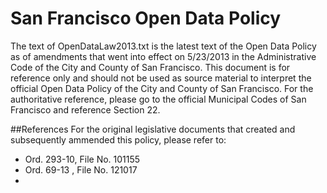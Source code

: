 San Francisco Open Data Policy
===================================
The text of OpenDataLaw2013.txt is the latest text of the Open Data Policy as of amendments that went into effect on 5/23/2013 in the Administrative Code of the City and County of San Francisco.  This document is for reference only and should not be used as source material to interpret the official Open Data Policy of the City and County of San Francisco.  For the authoritative reference, please go to the official Municipal Codes of San Francisco and reference Section 22.

##References
For the original legislative documents that created and subsequently ammended this policy, please refer to:
- Ord. 293-10, File No. 101155
- Ord. 69-13 , File No. 121017
-